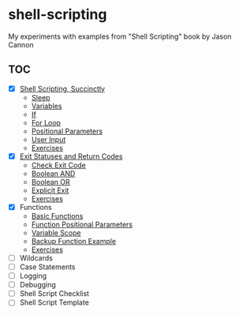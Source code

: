 # shell-scripting

My experiments with examples from "Shell Scripting" book by Jason Cannon

## TOC

- [x] [Shell Scripting, Succinctly](src/ch01)
  - [Sleep](src/ch01/sleepy.sh)
  - [Variables](src/ch01/env.sh)
  - [If](src/ch01/if.sh)
  - [For Loop](src/ch01/for.sh)
  - [Positional Parameters](src/ch01/pos.sh)
  - [User Input](src/ch01/input.sh)
  - [Exercises](src/ch01/exercises)
- [x] [Exit Statuses and Return Codes](src/ch02)
  - [Check Exit Code](src/ch02/ping.sh)
  - [Boolean AND](src/ch02/and.sh)
  - [Boolean OR](src/ch02/or.sh)
  - [Explicit Exit](src/ch02/exit.sh)
  - [Exercises](src/ch02/exercises)
- [x] Functions
  - [Basic Functions](src/ch03/basic_function.sh)
  - [Function Positional Parameters](src/ch03/func_pos_params.sh)
  - [Variable Scope](src/ch03/variable_scope.sh)
  - [Backup Function Example](src/ch03/backup.sh)
  - [Exercises](src/ch03/exercises)
- [ ] Wildcards
- [ ] Case Statements
- [ ] Logging
- [ ] Debugging
- [ ] Shell Script Checklist
- [ ] Shell Script Template
